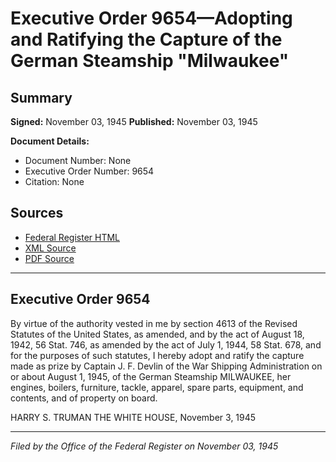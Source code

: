 # Executive Order 9654—Adopting and Ratifying the Capture of the German Steamship "Milwaukee"

## Summary

**Signed:** November 03, 1945
**Published:** November 03, 1945

**Document Details:**
- Document Number: None
- Executive Order Number: 9654
- Citation: None

## Sources
- [Federal Register HTML](https://www.presidency.ucsb.edu/documents/executive-order-9654-adopting-and-ratifying-the-capture-the-german-steamship-milwaukee)
- [XML Source](None)
- [PDF Source](None)

---

## Executive Order 9654

By virtue of the authority vested in me by section 4613 of the Revised Statutes of the United States, as amended, and by the act of August 18, 1942, 56 Stat. 746, as amended by the act of July 1, 1944, 58 Stat. 678, and for the purposes of such statutes, I hereby adopt and ratify the capture made as prize by Captain J. F. Devlin of the War Shipping Administration on or about August 1, 1945, of the German Steamship MILWAUKEE, her engines, boilers, furniture, tackle, apparel, spare parts, equipment, and contents, and of property on board.

HARRY S. TRUMAN
THE WHITE HOUSE,
November 3, 1945

---

*Filed by the Office of the Federal Register on November 03, 1945*
